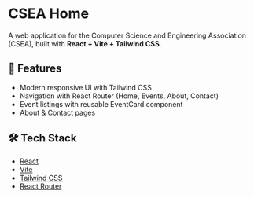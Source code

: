 # CSEA Home

A web application for the Computer Science and Engineering Association (CSEA), built with **React + Vite + Tailwind CSS**.

## 🚀 Features
- Modern responsive UI with Tailwind CSS  
- Navigation with React Router (Home, Events, About, Contact)  
- Event listings with reusable EventCard component  
- About & Contact pages  

## 🛠️ Tech Stack
- [React](https://react.dev/)  
- [Vite](https://vitejs.dev/)  
- [Tailwind CSS](https://tailwindcss.com/)  
- [React Router](https://reactrouter.com/)  

